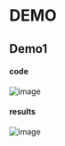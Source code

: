 # DEMO
## Demo1
#### code
![image](https://github.com/116052018111/Mygit/blob/master/QQ20201017214233.png)
#### results
![image](https://github.com/116052018111/Mygit/blob/master/QQ20201005200052.png)

